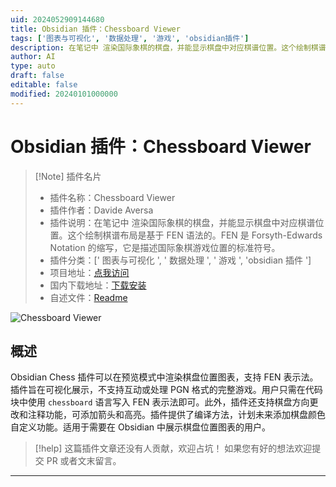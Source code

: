 ```yaml
---
uid: 2024052909144680
title: Obsidian 插件：Chessboard Viewer
tags: ['图表与可视化', '数据处理', '游戏', 'obsidian插件']
description: 在笔记中 渲染国际象棋的棋盘，并能显示棋盘中对应棋谱位置。这个绘制棋谱布局是基于 FEN 语法的。FEN 是Forsyth-Edwards Notation 的缩写，它是描述国际象棋游戏位置的标准符号。
author: AI
type: auto
draft: false
editable: false
modified: 20240101000000
---
```


# Obsidian 插件：Chessboard Viewer

> [!Note] 插件名片
> - 插件名称：Chessboard Viewer
> - 插件作者：Davide Aversa
> - 插件说明：在笔记中 渲染国际象棋的棋盘，并能显示棋盘中对应棋谱位置。这个绘制棋谱布局是基于 FEN 语法的。FEN 是 Forsyth-Edwards Notation 的缩写，它是描述国际象棋游戏位置的标准符号。
> - 插件分类：[' 图表与可视化 ', ' 数据处理 ', ' 游戏 ', 'obsidian 插件 ']
> - 项目地址：[点我访问](https://github.com/THeK3nger/obsidian-chessboard)
> - 国内下载地址：[下载安装](https://pkmer.cn/products/plugin/pluginMarket/?obsidian-chessboard)
> - 自述文件：[Readme](https://ghproxy.net/https://raw.githubusercontent.com/THeK3nger/obsidian-chessboard/master/README.md)

![Chessboard Viewer](https://cdn.pkmer.cn/covers/obsidian-chessboard.png!pkmer)

## 概述

Obsidian Chess 插件可以在预览模式中渲染棋盘位置图表，支持 FEN 表示法。插件旨在可视化展示，不支持互动或处理 PGN 格式的完整游戏。用户只需在代码块中使用 `chessboard` 语言写入 FEN 表示法即可。此外，插件还支持棋盘方向更改和注释功能，可添加箭头和高亮。插件提供了编译方法，计划未来添加棋盘颜色自定义功能。适用于需要在 Obsidian 中展示棋盘位置图表的用户。

> [!help]
> 这篇插件文章还没有人贡献，欢迎占坑！
> 如果您有好的想法欢迎提交 PR 或者文末留言。

---




